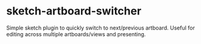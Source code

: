 # sketch-artboard-switcher
Simple sketch plugin to quickly switch to next/previous artboard. Useful for editing across multiple artboards/views and presenting.
